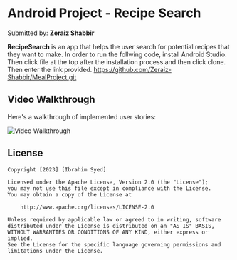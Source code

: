 # Android Project - Recipe Search

Submitted by: **Zeraiz Shabbir**

**RecipeSearch** is an app that helps the user search for potential recipes that they want to make. In order to run the follwing code,  install Android Studio. Then click file at the top after the installation process and then click clone. Then enter the link provided.
https://github.com/Zeraiz-Shabbir/MealProject.git

## Video Walkthrough

Here's a walkthrough of implemented user stories:

<img src='https://github.com/Zeraiz-Shabbir/MealProject/blob/master/Meal.gif' title='Video Walkthrough' width='' alt='Video Walkthrough' />


## License

    Copyright [2023] [Ibrahim Syed]

    Licensed under the Apache License, Version 2.0 (the "License");
    you may not use this file except in compliance with the License.
    You may obtain a copy of the License at

        http://www.apache.org/licenses/LICENSE-2.0

    Unless required by applicable law or agreed to in writing, software
    distributed under the License is distributed on an "AS IS" BASIS,
    WITHOUT WARRANTIES OR CONDITIONS OF ANY KIND, either express or implied.
    See the License for the specific language governing permissions and
    limitations under the License.
